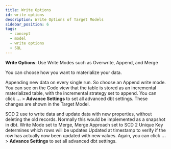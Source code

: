 ```yaml
---
title: Write Options
id: write-options
description: Write Options of Target Models
sidebar_position: 6
tags:
  - concept
  - model
  - write options
  - SQL
---
```


**Write Options**: Use Write Modes such as Overwrite, Append, and Merge

You can choose how you want to materialize your data.

Appending new data on every single run.
So choose an Append write mode.
You can see on the Code view that the table is stored as an incremental materialized table, with the incremental strategy set to append.
You can click **...** > **Advance Settings** to set all advanced dbt settings. These changes are shown in the Target Model.

SCD 2 use to write data and update data with new properties, without deleting the old records. Normally this would be implemented as a snapshot in dbt.
Write Mode set to Merge, Merge Approach set to SCD 2
Unique Key determines which rows will be updates
Updated at timestamp to verify if the row has actually now been updated with new values.
Again, you can click **...** > **Advance Settings** to set all advanced dbt settings.
